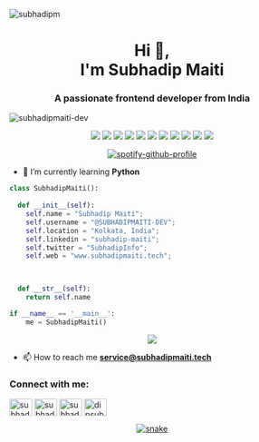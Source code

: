 ![subhadipm](https://github.com/SUBHADIPMAITI-DEV/SUBHADIPMAITI-DEV/assets/78700974/9ab99b5a-6165-4a01-9553-f0e605d2f313)
          
<h1 align="center">Hi 👋, <br>I'm Subhadip Maiti</h1>
<h3 align="center">A passionate frontend developer from India</h3>
<!-- <img align="right" alt="coding" width="400" src="" -->
<p align="left"> <img src="https://komarev.com/ghpvc/?username=subhadipmaiti-dev&label=Profile%20views&color=0e75b6&style=flat" alt="subhadipmaiti-dev" /> </p>

<p>
    <div align="center">
      <img src="https://img.shields.io/badge/-HTML-c58545?style=for-the-badge&logo=html5&logoColor=c58545&labelColor=282828">
      <img src="https://img.shields.io/badge/-CSS-d1a01f?style=for-the-badge&logo=css3&logoColor=d1a01f&labelColor=282828">
      <img src="https://img.shields.io/badge/JavaScript-F7DF1E?style=for-the-badge&logo=javascript&logoColor=F7DF1E&labelColor=323330">
        <img src="https://img.shields.io/badge/-Python-98b982?style=for-the-badge&logo=python&logoColor=f4cf4d&labelColor=282828">
        <img src="https://img.shields.io/badge/Java-98b982?style=for-the-badge&logo=openjdk&logoColor=98b982&labelColor=282828">
        <img src="https://img.shields.io/badge/C-98b982?style=for-the-badge&logo=c&logoColor=98b982&labelColor=282828">
        <img src="https://img.shields.io/badge/MySQL-005C84?style=for-the-badge&logo=mysql&logoColor=005C84&labelColor=282828">
        <img src="https://img.shields.io/badge/Django-092E20?style=for-the-badge&logo=django&logoColor=98b982&labelColor=282828">
        <img src="https://img.shields.io/badge/Microsoft_Azure-0089D6?style=for-the-badge&logo=microsoft-azure&logoColor=0089D6&labelColor=282828">
        <img src="https://img.shields.io/badge/GitHub-98b982?style=for-the-badge&logo=gitHub&logoColor=white&labelColor=282828">
        <img src="https://img.shields.io/badge/Amazon_AWS-98b982?style=for-the-badge&logo=amazon-aws&logoColor=ff9c08&labelColor=282828">
    </div>
    </p>
    
<div align="center">
  <a href="https://github.com/SUBHADIPMAITI-DEV">
    <img src="https://spotify-github-profile.vercel.app/api/view?uid=31xohh7d2iohjm6lsskana77js6y&cover_image=true&theme=novatorem&show_offline=false&background_color=121212&interchange=false&bar_color=53b14f&bar_color_cover=false" alt="spotify-github-profile">
  </a>
</div>

- 🌱 I’m currently learning **Python**

```python
class SubhadipMaiti():
    
  def __init__(self):
    self.name = "Subhadip Maiti";
    self.username = "@SUBHADIPMAITI-DEV";
    self.location = "Kolkata, India";
    self.linkedin = "subhadip-maiti";
    self.twitter = "SubhadipInfo";
    self.web = "www.subhadipmaiti.tech";


  
  def __str__(self):
    return self.name

if __name__ == '__main__':
    me = SubhadipMaiti()
```
<div align="center">
    <a href="https://fb.com/subhadip.maiti.info">
      <img src="![Alt text](https://spotify-recently-played-readme.vercel.app/api?user=31bonk64fduskoyimg73w7zk3gve&unique={true|1|on|yes})">
    </a>
  </div>

- 📫 How to reach me **service@subhadipmaiti.tech**



<h3 align="left">Connect with me:</h3>
<p align="left">
<a href="https://twitter.com/subhadipinfo" target="blank"><img align="center" src="https://raw.githubusercontent.com/rahuldkjain/github-profile-readme-generator/master/src/images/icons/Social/twitter.svg" alt="subhadipinfo" height="30" width="40" /></a>
<a href="https://www.linkedin.com/in/subhadip-maiti/" target="blank"><img align="center" src="https://raw.githubusercontent.com/rahuldkjain/github-profile-readme-generator/master/src/images/icons/Social/linked-in-alt.svg" alt="subhadip.maiti.info" height="30" width="40" /></a>
<a href="https://fb.com/subhadip.maiti.info" target="blank"><img align="center" src="https://raw.githubusercontent.com/rahuldkjain/github-profile-readme-generator/master/src/images/icons/Social/facebook.svg" alt="subhadip.maiti.info" height="30" width="40" /></a>
<a href="https://www.hackerrank.com/dipsubha_info" target="blank"><img align="center" src="https://raw.githubusercontent.com/rahuldkjain/github-profile-readme-generator/master/src/images/icons/Social/hackerrank.svg" alt="dipsubha_info" height="30" width="40" /></a>
</p>

<div align="center">
    <a href="http://subhadipmaiti.me/">
    <img  src="https://raw.githubusercontent.com/Sutil/Sutil/2b2fad3bf54522bb30c8c170591fc68ff51b69e6/github-contribution-grid-snake2.svg"
         alt="snake" /></a>
  </div>


          

